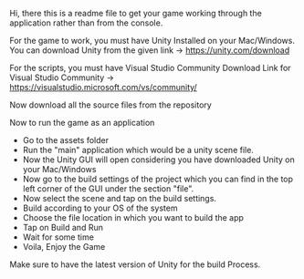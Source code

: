 Hi, there this is a readme file to get your game working through the application rather than from the console.

For the game to work, you must have Unity Installed on your Mac/Windows.
You can download Unity from the given link -> https://unity.com/download

For the scripts, you must have Visual Studio Community 
Download Link for Visual Studio Community -> https://visualstudio.microsoft.com/vs/community/

Now download all the source files from the repository 

Now to run the game as an application
 - Go to the assets folder
 - Run the "main" application which would be a unity scene file.
 - Now the Unity GUI will open considering you have downloaded Unity on your Mac/Windows
 - Now go to the build settings of the project which you can find in the top left corner of the GUI under the section "file".
 - Now select the scene and tap on the build settings.
 - Build according to your OS of the system
 - Choose the file location in which you want to build the app
 - Tap on Build and Run
 - Wait for some time
 - Voila, Enjoy the Game

Make sure to have the latest version of Unity for the build Process.


